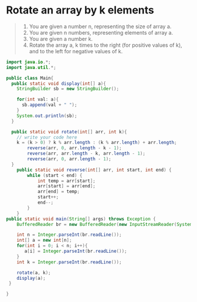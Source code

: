 # Rotate an array by k elements

> 1.  You are given a number n, representing the size of array a.
> 2.  You are given n numbers, representing elements of array a.
> 3.  You are given a number k.
> 4.  Rotate the array a, k times to the right (for positive values of k), and to the left for negative values of k.

```java
import java.io.*;
import java.util.*;

public class Main{
  public static void display(int[] a){
    StringBuilder sb = new StringBuilder();

    for(int val: a){
      sb.append(val + " ");
    }
    System.out.println(sb);
  }

  public static void rotate(int[] arr, int k){
    // write your code here
    k = (k > 0) ? k % arr.length : (k % arr.length) + arr.length;
        reverse(arr, 0, arr.length - k - 1);
        reverse(arr, arr.length - k, arr.length - 1);
        reverse(arr, 0, arr.length - 1);
  }
    public static void reverse(int[] arr, int start, int end) {
        while (start < end) {
            int temp = arr[start];
            arr[start] = arr[end];
            arr[end] = temp;
            start++;
            end--;
        }
    }
public static void main(String[] args) throws Exception {
    BufferedReader br = new BufferedReader(new InputStreamReader(System.in));

    int n = Integer.parseInt(br.readLine());
    int[] a = new int[n];
    for(int i = 0; i < n; i++){
       a[i] = Integer.parseInt(br.readLine());
    }
    int k = Integer.parseInt(br.readLine());

    rotate(a, k);
    display(a);
 }

}
```
